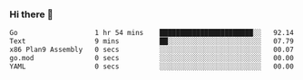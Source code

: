 ### Hi there 👋

<!--
**yeya24/yeya24** is a ✨ _special_ ✨ repository because its `README.md` (this file) appears on your GitHub profile.

Here are some ideas to get you started:

- 🔭 I’m currently working on ...
- 🌱 I’m currently learning ...
- 👯 I’m looking to collaborate on ...
- 🤔 I’m looking for help with ...
- 💬 Ask me about ...
- 📫 How to reach me: ...
- 😄 Pronouns: ...
- ⚡ Fun fact: ...
-->

<!--START_SECTION:waka-->

```txt
Go                   1 hr 54 mins    ███████████████████████░░   92.14 %
Text                 9 mins          ██░░░░░░░░░░░░░░░░░░░░░░░   07.79 %
x86 Plan9 Assembly   0 secs          ░░░░░░░░░░░░░░░░░░░░░░░░░   00.07 %
go.mod               0 secs          ░░░░░░░░░░░░░░░░░░░░░░░░░   00.00 %
YAML                 0 secs          ░░░░░░░░░░░░░░░░░░░░░░░░░   00.00 %
```

<!--END_SECTION:waka-->
